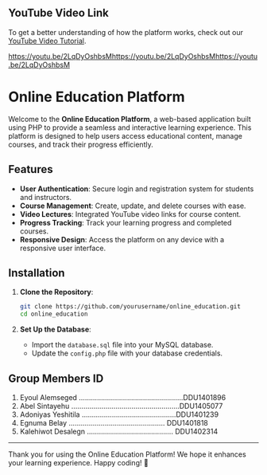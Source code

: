 
## YouTube Video Link

To get a better understanding of how the platform works, 
check out our [YouTube Video Tutorial](https://youtu.be/2LqDyOshbsM).

https://youtu.be/2LqDyOshbsMhttps://youtu.be/2LqDyOshbsMhttps://youtu.be/2LqDyOshbsM
# Online Education Platform

Welcome to the **Online Education Platform**, a web-based application built using PHP to provide a seamless and interactive learning experience.
This platform is designed to help users access educational content, manage courses, and track their progress efficiently.

## Features

- **User Authentication**: Secure login and registration system for students and instructors.
- **Course Management**: Create, update, and delete courses with ease.
- **Video Lectures**: Integrated YouTube video links for course content.
- **Progress Tracking**: Track your learning progress and completed courses.
- **Responsive Design**: Access the platform on any device with a responsive user interface.

## Installation

1. **Clone the Repository**:
   ```bash
   git clone https://github.com/yourusername/online_education.git
   cd online_education
   ```

2. **Set Up the Database**:
   - Import the `database.sql` file into your MySQL database.
   - Update the `config.php` file with your database credentials.

## Group Members                           ID
                      
   1. Eyoul Alemseged  …………………………………………….DDU1401896
   2. Abel Sintayehu …………………………………………......DDU1405077
   3. Adoniyas Yeshitila ………………………………………..DDU1401239
   4. Egnuma Belay …………………………………………   DDU1401818
   5. Kalehiwot Desalegn ……………………………………. DDU1402314

---

Thank you for using the Online Education Platform! We hope it enhances your learning experience. Happy coding! 🚀
